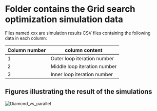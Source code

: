 # Folder contains the Grid search optimization simulation data 

Files named xxx are simulation results CSV files containing the following data in each column:

| Column number  | column content |
| ------------- | ------------- |
| 1  | Outer loop iteration number  |
| 2  | Middle loop iteration number  |
| 3  | Inner loop iteration number  |



## Figures illustrating the result of the simulations

![Diamond_vs_parallel](https://github.com/ntnu-arl/jumping-robots/assets/47317437/3fb1a3e2-c87f-4e2d-a7d4-7f82be486bf4)

